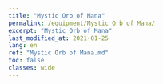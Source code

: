 ```yaml
---
title: "Mystic Orb of Mana"
permalink: /equipment/Mystic Orb of Mana/
excerpt: "Mystic Orb of Mana"
last_modified_at: 2021-01-25
lang: en
ref: "Mystic Orb of Mana.md"
toc: false
classes: wide
---
```


